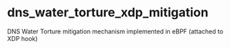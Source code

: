 # dns_water_torture_xdp_mitigation
DNS Water Torture mitigation mechanism implemented in eBPF (attached to XDP hook)
